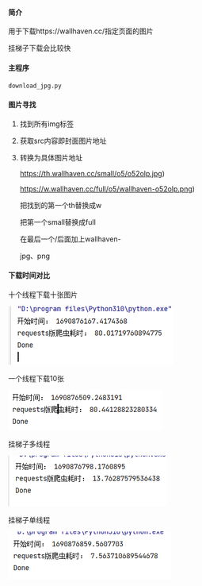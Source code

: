 #### 简介

用于下载https://wallhaven.cc/指定页面的图片

挂梯子下载会比较快

#### 主程序

```
download_jpg.py
```



#### 图片寻找

1. 找到所有img标签

2. 获取src内容即封面图片地址

3. 转换为具体图片地址

   https://th.wallhaven.cc/small/o5/o52olp.jpg) 

   https://w.wallhaven.cc/full/o5/wallhaven-o52olp.png) 

   把找到的第一个th替换成w

   把第一个small替换成full

   在最后一个/后面加上wallhaven-

   jpg、png



#### 下载时间对比


十个线程下载十张图片

![1690876418271](readme.assets/1690876418271.png)





一个线程下载10张

![1690876792131](readme.assets/1690876792131.png)



挂梯子多线程

![1690876834853](readme.assets/1690876834853.png)

挂梯子单线程

![1690876888396](readme.assets/1690876888396.png)